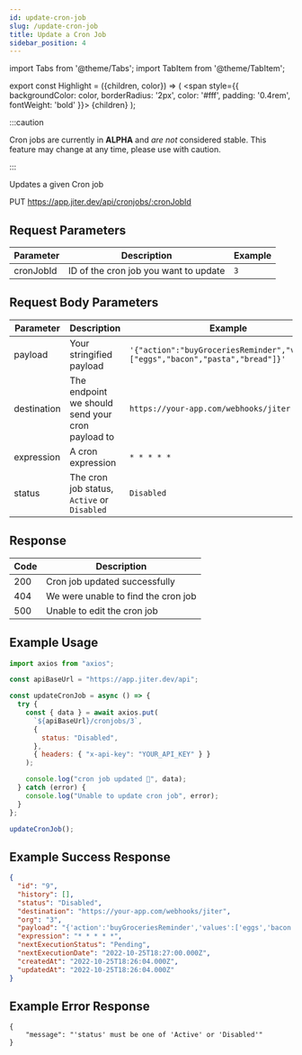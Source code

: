 ```yaml
---
id: update-cron-job
slug: /update-cron-job
title: Update a Cron Job
sidebar_position: 4
---
```


import Tabs from '@theme/Tabs';
import TabItem from '@theme/TabItem';

export const Highlight = ({children, color}) => (
<span
style={{
      backgroundColor: color,
      borderRadius: '2px',
      color: '#fff',
      padding: '0.4rem',
      fontWeight: 'bold'
    }}>
{children}
</span>
);

:::caution

Cron jobs are currently in **ALPHA** and _are not_ considered stable. This feature may change at any time, please use with caution.

:::

Updates a given Cron job

<Highlight color="#ff6d00">PUT</Highlight> https://app.jiter.dev/api/cronjobs/:cronJobId

## Request Parameters

| Parameter | Description                           | Example |
| --------- | ------------------------------------- | ------- |
| cronJobId | ID of the cron job you want to update | `3`     |

## Request Body Parameters

| Parameter   | Description                                      | Example                                                                         |
| ----------- | ------------------------------------------------ | ------------------------------------------------------------------------------- |
| payload     | Your stringified payload                         | `'{"action":"buyGroceriesReminder","values":["eggs","bacon","pasta","bread"]}'` |
| destination | The endpoint we should send your cron payload to | `https://your-app.com/webhooks/jiter`                                           |
| expression  | A cron expression                                | `* * * * *`                                                                     |
| status      | The cron job status, `Active` or `Disabled`      | `Disabled`                                                                      |

## Response

| Code | Description                         |
| ---- | ----------------------------------- |
| 200  | Cron job updated successfully       |
| 404  | We were unable to find the cron job |
| 500  | Unable to edit the cron job         |

## Example Usage

<Tabs>
<TabItem value="ts" label="TypeScript" default>

```jsx title="index.ts"
import axios from "axios";

const apiBaseUrl = "https://app.jiter.dev/api";

const updateCronJob = async () => {
  try {
    const { data } = await axios.put(
      `${apiBaseUrl}/cronjobs/3`,
      {
        status: "Disabled",
      },
      { headers: { "x-api-key": "YOUR_API_KEY" } }
    );

    console.log("cron job updated 🎉", data);
  } catch (error) {
    console.log("Unable to update cron job", error);
  }
};

updateCronJob();
```

</TabItem>

</Tabs>

## Example Success Response

```json
{
  "id": "9",
  "history": [],
  "status": "Disabled",
  "destination": "https://your-app.com/webhooks/jiter",
  "org": "3",
  "payload": "{'action':'buyGroceriesReminder','values':['eggs','bacon','pasta','bread']}",
  "expression": "* * * * *",
  "nextExecutionStatus": "Pending",
  "nextExecutionDate": "2022-10-25T18:27:00.000Z",
  "createdAt": "2022-10-25T18:26:04.000Z",
  "updatedAt": "2022-10-25T18:26:04.000Z"
}
```

## Example Error Response

```
{
	"message": "'status' must be one of 'Active' or 'Disabled'"
}
```
